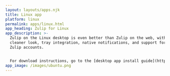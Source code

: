 ```yaml
---
layout: layouts/apps.njk
title: Linux app
platform: linux
permalink: apps/linux.html
app_heading: Zulip for Linux
app_description: >-
  Zulip on the Linux desktop is even better than Zulip on the web, with a
  cleaner look, tray integration, native notifications, and support for multiple
  Zulip accounts.


  For download instructions, go to the [desktop app install guide](https://zulip.com/help/desktop-app-install-guide).
app_image: /images/ubuntu.png
---
```

